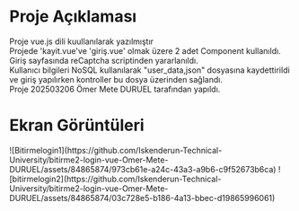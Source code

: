 <h1>Proje Açıklaması</h1>
<div>Proje vue.js dili kuullanılarak yazılmıştır<br>
Projede 'kayit.vue've 'giriş.vue' olmak üzere 2 adet Component kullanıldı.<br>
Giriş sayfasında reCaptcha scriptinden yararlanıldı.<br>
Kullanıcı bilgileri NoSQL kullanılarak "user_data,json" dosyasına kaydettirildi ve giriş yapılırken kontroller bu dosya üzerinden sağlandı.<br>
Proje 202503206 Ömer Mete DURUEL tarafından yapıldı.<br>
</div> 
<h1>Ekran Görüntüleri</h1>
![Bitirmelogin1](https://github.com/Iskenderun-Technical-University/bitirme2-login-vue-Omer-Mete-DURUEL/assets/84865874/973cb61e-a24c-43a3-a9b6-c9f52673b6ca)
![bitirmelogin2](https://github.com/Iskenderun-Technical-University/bitirme2-login-vue-Omer-Mete-DURUEL/assets/84865874/03c728e5-b186-4a13-bbec-d19865996061)
